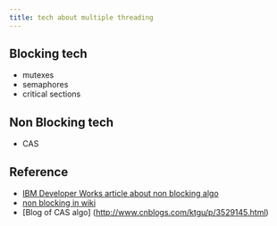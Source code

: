 ```yaml
---
title: tech about multiple threading
---
```


## Blocking tech

*  mutexes
*  semaphores
*  critical sections 

## Non Blocking tech

*  CAS

## Reference 
* [IBM Developer Works article about non blocking algo](http://www.ibm.com/developerworks/cn/java/j-jtp04186/)
* [non blocking in wiki](https://en.wikipedia.org/wiki/Non-blocking_algorithm)
* [Blog of CAS algo] (http://www.cnblogs.com/ktgu/p/3529145.html)
